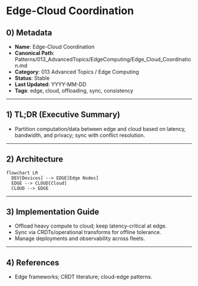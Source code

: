 # Edge-Cloud Coordination

## 0) Metadata
- **Name**: Edge-Cloud Coordination
- **Canonical Path**: Patterns/013_AdvancedTopics/EdgeComputing/Edge_Cloud_Coordination.md
- **Category**: 013 Advanced Topics / Edge Computing
- **Status**: Stable
- **Last Updated**: YYYY-MM-DD
- **Tags**: edge, cloud, offloading, sync, consistency

---

## 1) TL;DR (Executive Summary)
- Partition computation/data between edge and cloud based on latency, bandwidth, and privacy; sync with conflict resolution.

---

## 2) Architecture
```mermaid
flowchart LR
  DEV[Devices] --> EDGE[Edge Nodes]
  EDGE --> CLOUD[Cloud]
  CLOUD --> EDGE
```

---

## 3) Implementation Guide
- Offload heavy compute to cloud; keep latency-critical at edge.
- Sync via CRDTs/operational transforms for offline tolerance.
- Manage deployments and observability across fleets.

---

## 4) References
- Edge frameworks; CRDT literature; cloud-edge patterns.
